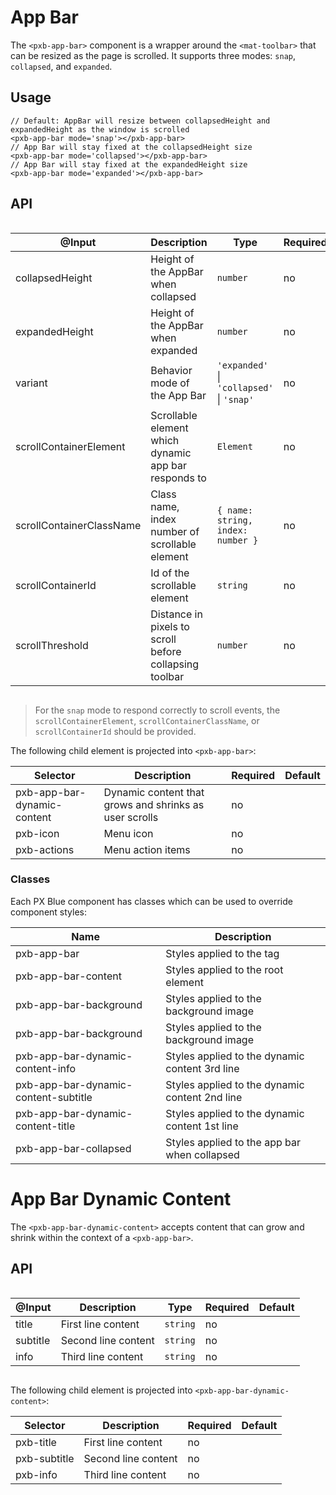 # App Bar

The `<pxb-app-bar>` component is a wrapper around the `<mat-toolbar>` that can be resized as the page is scrolled. It supports three modes: `snap`, `collapsed`, and `expanded`.

## Usage

```tsx
// Default: AppBar will resize between collapsedHeight and expandedHeight as the window is scrolled
<pxb-app-bar mode='snap'></pxb-app-bar>
// App Bar will stay fixed at the collapsedHeight size
<pxb-app-bar mode='collapsed'></pxb-app-bar>
// App Bar will stay fixed at the expandedHeight size
<pxb-app-bar mode='expanded'></pxb-app-bar>
```

## API

<div style="overflow: auto;">

| @Input                      | Description                                                  | Type                                         | Required | Default                                |
| --------------------------- | ------------------------------------------------------------ | -------------------------------------------- | -------- | -------------------------------------- |
| collapsedHeight             | Height of the AppBar when collapsed                          | `number`                                     | no       | theme default                          |
| expandedHeight              | Height of the AppBar when expanded                           | `number`                                     | no       | 200                                    |
| variant                     | Behavior mode of the App Bar                                 | `'expanded'` \| `'collapsed'` \| `'snap'`    | no       | 'snap'                                 |
| scrollContainerElement      | Scrollable element which dynamic app bar responds to         | `Element`                                    | no       |                                        |
| scrollContainerClassName    | Class name, index number of scrollable element               | `{ name: string, index: number }`            | no       |                                        |
| scrollContainerId           | Id of the scrollable element                                 | `string`                                     | no       |                                        |
| scrollThreshold             | Distance in pixels to scroll before collapsing toolbar       | `number`                                     | no       | expandedHeight - collapsedHeight       |

</div>

> For the `snap` mode to respond correctly to scroll events, the `scrollContainerElement`, `scrollContainerClassName`, or `scrollContainerId` should be provided. 


The following child element is projected into `<pxb-app-bar>`:

| Selector                     | Description                                                  | Required | Default |
| ---------------------------- | ------------------------------------------------------------ | -------- | ------- |
| pxb-app-bar-dynamic-content  | Dynamic content that grows and shrinks as user scrolls       | no       |         |
| pxb-icon                     | Menu icon                                                    | no       |         |
| pxb-actions                  | Menu action items                                            | no       |         |


### Classes

Each PX Blue component has classes which can be used to override component styles:

| Name                                 | Description                                     |
| ------------------------------------ | ----------------------------------------------- |
| pxb-app-bar                          | Styles applied to the tag                       |
| pxb-app-bar-content                  | Styles applied to the root element              |
| pxb-app-bar-background               | Styles applied to the background image          |
| pxb-app-bar-background               | Styles applied to the background image          |
| pxb-app-bar-dynamic-content-info     | Styles applied to the dynamic content 3rd line  |
| pxb-app-bar-dynamic-content-subtitle | Styles applied to the dynamic content 2nd line  |
| pxb-app-bar-dynamic-content-title    | Styles applied to the dynamic content 1st line  |
| pxb-app-bar-collapsed                | Styles applied to the app bar when collapsed    |

# App Bar Dynamic Content

The `<pxb-app-bar-dynamic-content>` accepts content that can grow and shrink within the context of a `<pxb-app-bar>`.


## API

<div style="overflow: auto;">

| @Input                      | Description                                                  | Type       | Required | Default       |
| --------------------------- | ------------------------------------------------------------ | ---------- | -------- | ------------- |
| title                       | First line content                                           | `string`   | no       |               |
| subtitle                    | Second line content                                          | `string`   | no       |               |
| info                        | Third line content                                           | `string`   | no       |               |

</div>

The following child element is projected into `<pxb-app-bar-dynamic-content>`:

| Selector                     | Description                | Required | Default |
| ---------------------------- | -------------------------- | -------- | ------- |
| pxb-title                    | First line content         | no       |         |
| pxb-subtitle                 | Second line content        | no       |         |
| pxb-info                     | Third line content         | no       |         |
